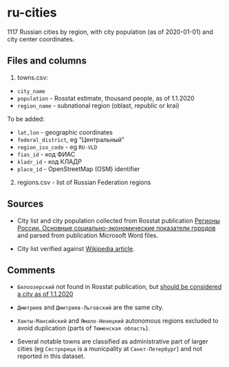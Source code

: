 # ru-cities

1117 Russian cities by region, with city population (as of 2020-01-01) and city center coordinates.

## Files and columns

1. towns.csv:

- `city_name`
- `population` - Rosstat estimate, thousand people, as of 1.1.2020
- `region_name` - subnational region (oblast, republic or krai)

To be added:

- `lat,lon` - geographic coordinates
- `federal_district`, eg "Центральный"
- `region_iso_code` - eg `RU-VLD`
- `fias_id` - код ФИАС
- `kladr_id` - код КЛАДР
- `place_id` - OpenStreetMap (OSM) identifier

2. regions.csv - list of Russian Federation regions

## Sources

- City list and city population collected from Rosstat publication [Регионы России. Основные социально-экономические показатели городов](https://rosstat.gov.ru/folder/210/document/13206) and parsed from publication Microsoft Word files.

- City list verified against [Wikipedia article](https://ru.wikipedia.org/wiki/%D0%A1%D0%BF%D0%B8%D1%81%D0%BE%D0%BA_%D0%B3%D0%BE%D1%80%D0%BE%D0%B4%D0%BE%D0%B2_%D0%A0%D0%BE%D1%81%D1%81%D0%B8%D0%B8).

## Comments

- `Белоозерский` not found in Rosstat publication, but [should be considered a city as of 1.1.2020](https://github.com/epogrebnyak/ru-cities/issues/5#issuecomment-886179980)

- `Дмитриев` and `Дмитриев-Льговский` are the same city.

- `Ханты-Мансийский` and `Ямало-Ненецкий` autonomous regions excluded to avoid duplication
  (parts of `Тюменская область`).

- Several notable towns are classified as administrative part of larger cities (eg `Сестрорецк` is a municpality at  `Санкт-Петербург`) and not reported in this dataset.
